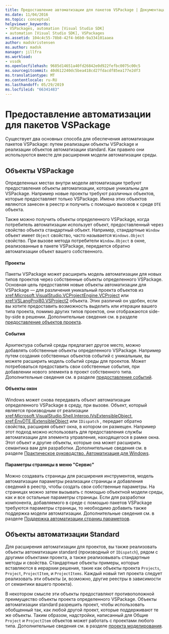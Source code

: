 ```yaml
---
title: Предоставление автоматизации для пакетов VSPackage | Документация Майкрософт
ms.date: 11/04/2016
ms.topic: conceptual
helpviewer_keywords:
- VSPackages, automation [Visual Studio SDK]
- automation [Visual Studio SDK], VSPackages
ms.assetid: 104c4c55-78b8-42f4-b6b0-9a334101aaea
author: madskristensen
ms.author: madsk
manager: jillfra
ms.workload:
- vssdk
ms.openlocfilehash: 9685d14651a40fd26842e0d922fefbc0075c00c5
ms.sourcegitcommit: 40d612240dc5bea418cd27fdacdf85ea177e2df3
ms.translationtype: MT
ms.contentlocale: ru-RU
ms.lasthandoff: 05/29/2019
ms.locfileid: "66341483"
---
```

# <a name="providing-automation-for-vspackages"></a>Предоставление автоматизации для пакетов VSPackage
Существует два основных способа для обеспечения автоматизации пакетов VSPackage: путем реализации объекты VSPackage и реализации объектов автоматизации standard. Как правило они используются вместе для расширения модели автоматизации среды.

## <a name="vspackage-specific-objects"></a>Объекты VSPackage
 Определенных местах внутри модели автоматизации требуют предоставления объекты автоматизации, которые уникальны для VSPackage. Например новые проекты требуют различных объектов, которые предоставляет только VSPackage. Имена этих объектов являются занесен в реестр и получить с помощью вызовов к среде `DTE` объекта.

 Также можно получить объекты определенного VSPackage, когда потребитель автоматизации использует объект, предоставленный через свойство объекта стандартный объект. Например, стандартные `Window` объект имеет `Object` свойство, часто называется `Windows.Object` свойство. При вызове метода потребители `Window.Object` в окне, реализованные в пакете VSPackage, передается обратно автоматизации объект вашего собственного.

#### <a name="projects"></a>Проекты
 Пакеты VSPackage может расширить модель автоматизации для новых типов проектов через собственные объекты определенного VSPackage. Основная цель предоставляя новые объекты автоматизации для VSPackage — для различения уникальный проекта объектов из <xref:Microsoft.VisualStudio.VCProjectEngine.VCProject> или <xref:VSLangProj80.VSProject2> объекта. Этих различий он удобен, если вы хотите предоставить возможность выделить или итерации вашего типа проекта, помимо других типов проектов, они отображаются side-by-side в решении. Дополнительные сведения см. в разделе [предоставление объектов проекта](../../extensibility/internals/exposing-project-objects.md).

#### <a name="events"></a>События
 Архитектура событий среды предлагает другое место, можно добавлять собственные объекты определенного VSPackage. Например путем создания собственных объектов событий с уникальным, вы можете расширить модель событий среды для проектов. Может потребоваться предоставить свои собственные события, при добавлении нового элемента в проект собственного типа. Дополнительные сведения см. в разделе [предоставление событий](../../extensibility/internals/exposing-events-in-the-visual-studio-sdk.md).

#### <a name="window-objects"></a>Объекты окон
 Windows может снова передавать объект автоматизации определенного VSPackage в среду, при вызове. Объект, который является производным от реализации <xref:Microsoft.VisualStudio.Shell.Interop.IVsExtensibleObject>, <xref:EnvDTE.IExtensibleObject> или `IDispatch` , передает обратно свойства, расширяя объект окна, в котором он размещен. Например этот подход можно использовать для предоставления службы автоматизации для элемента управления, находящегося в рамке окна. Этот объект и другие объекты, которые она может расширить семантика вам для разработки. Дополнительные сведения см. в разделе [Практическое руководство. Автоматизация для Windows](../../extensibility/internals/how-to-provide-automation-for-windows.md).

#### <a name="options-pages-on-the-tools-menu"></a>Параметры страницы в меню "Сервис"
 Можно создавать страницы для расширения инструментов, модель автоматизации параметры реализации страницы и добавления сведений в реестр, чтобы создать свои собственные параметры. На страницах можно затем вызывать с помощью объектной модели среды, как и все остальные параметры страницы. Если для разработки компонента, добавляемого в среде с помощью пакетов VSPackage требуются параметры страницы, то необходимо добавить также поддержка модели автоматизации. Дополнительные сведения см. в разделе [Поддержка автоматизации страниц параметров](../../extensibility/internals/automation-support-for-options-pages.md).

## <a name="standard-automation-objects"></a>Объекты автоматизации Standard
 Для расширения автоматизации для проектов, вы также реализовать объекты автоматизации standard (производный от `IDispatch`), рядом с другими объектами проекта, а также реализовывать стандартные методы и свойства. Стандартные объекты примеры, которые вставляются в иерархии решения, такие как объекты проекта `Projects`, `Project`, `ProjectItem`, и `ProjectItems`. Каждый новый тип проекта следует реализовать эти объекты (и, возможно, другие реестры в зависимости от семантики вашего проекта).

 В некотором смысле эти объекты предоставляют противоположной преимущество объекты проекта определенного VSPackage. Объекты автоматизации standard разрешить проект, чтобы использовать обобщенный так, как любой другой проект, которые поддерживают те же объекты. Таким образом, надстройки, написанный для Общие `Project` и `ProjectItem` объектов может работать с проектами любого типа. Дополнительные сведения см. в разделе [проекта моделирования](../../extensibility/internals/project-modeling.md).